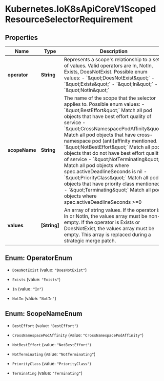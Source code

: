 # Kubernetes.IoK8sApiCoreV1ScopedResourceSelectorRequirement

## Properties

Name | Type | Description | Notes
------------ | ------------- | ------------- | -------------
**operator** | **String** | Represents a scope&#39;s relationship to a set of values. Valid operators are In, NotIn, Exists, DoesNotExist.  Possible enum values:  - &#x60;\&quot;DoesNotExist\&quot;&#x60;  - &#x60;\&quot;Exists\&quot;&#x60;  - &#x60;\&quot;In\&quot;&#x60;  - &#x60;\&quot;NotIn\&quot;&#x60; | 
**scopeName** | **String** | The name of the scope that the selector applies to.  Possible enum values:  - &#x60;\&quot;BestEffort\&quot;&#x60; Match all pod objects that have best effort quality of service  - &#x60;\&quot;CrossNamespacePodAffinity\&quot;&#x60; Match all pod objects that have cross-namespace pod (anti)affinity mentioned.  - &#x60;\&quot;NotBestEffort\&quot;&#x60; Match all pod objects that do not have best effort quality of service  - &#x60;\&quot;NotTerminating\&quot;&#x60; Match all pod objects where spec.activeDeadlineSeconds is nil  - &#x60;\&quot;PriorityClass\&quot;&#x60; Match all pod objects that have priority class mentioned  - &#x60;\&quot;Terminating\&quot;&#x60; Match all pod objects where spec.activeDeadlineSeconds &gt;&#x3D;0 | 
**values** | **[String]** | An array of string values. If the operator is In or NotIn, the values array must be non-empty. If the operator is Exists or DoesNotExist, the values array must be empty. This array is replaced during a strategic merge patch. | [optional] 



## Enum: OperatorEnum


* `DoesNotExist` (value: `"DoesNotExist"`)

* `Exists` (value: `"Exists"`)

* `In` (value: `"In"`)

* `NotIn` (value: `"NotIn"`)





## Enum: ScopeNameEnum


* `BestEffort` (value: `"BestEffort"`)

* `CrossNamespacePodAffinity` (value: `"CrossNamespacePodAffinity"`)

* `NotBestEffort` (value: `"NotBestEffort"`)

* `NotTerminating` (value: `"NotTerminating"`)

* `PriorityClass` (value: `"PriorityClass"`)

* `Terminating` (value: `"Terminating"`)





